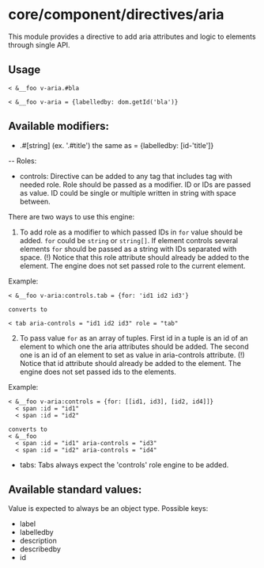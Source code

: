 # core/component/directives/aria

This module provides a directive to add aria attributes and logic to elements through single API.

## Usage

```
< &__foo v-aria.#bla

< &__foo v-aria = {labelledby: dom.getId('bla')}

```

## Available modifiers:

- .#[string] (ex. '.#title') the same as = {labelledby: [id-'title']}


-- Roles:
- controls:
Directive can be added to any tag that includes tag with needed role. Role should be passed as a modifier.
ID or IDs are passed as value.
ID could be single or multiple written in string with space between.

There are two ways to use this engine:
1. To add role as a modifier to which passed IDs in `for` value should be added. `for` could be `string` or `string[]`.
If element controls several elements `for` should be passed as a string with IDs separated with space.
(!) Notice that this role attribute should already be added to the element. The engine does not set passed role to the current element.

Example:
```
< &__foo v-aria:controls.tab = {for: 'id1 id2 id3'}

converts to

< tab aria-controls = "id1 id2 id3" role = "tab"
```

2. To pass value `for` as an array of tuples.
First id in a tuple is an id of an element to which one the aria attributes should be added.
The second one is an id of an element to set as value in aria-controls attribute.
(!) Notice that id attribute should already be added to the element. The engine does not set passed ids to the elements.

Example:
```
< &__foo v-aria:controls = {for: [[id1, id3], [id2, id4]]}
  < span :id = "id1"
  < span :id = "id2"

converts to
< &__foo
  < span :id = "id1" aria-controls = "id3"
  < span :id = "id2" aria-controls = "id4"
```

- tabs:
Tabs always expect the 'controls' role engine to be added.


## Available standard values:
Value is expected to always be an object type. Possible keys:
- label
- labelledby
- description
- describedby
- id
